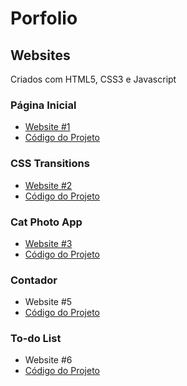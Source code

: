 # Porfolio
## Websites
  
  Criados com HTML5, CSS3 e Javascript

### Página Inicial
  - [Website #1](https://impartial-wonderful-saguaro.glitch.me/)
  - [Código do Projeto](/website-01/)

### CSS Transitions
  - [Website #2](https://scratch-familiar-cloth.glitch.me/)
  - [Código do Projeto](/website-02/)

### Cat Photo App
  - [Website #3](https://rain-glass-buffalo.glitch.me/)
  - [Código do Projeto](/website-03/)

### Contador
  - Website #5
  - [Código do Projeto](/website-05/)

### To-do List
  - Website #6
  - [Código do Projeto](/website-06/)